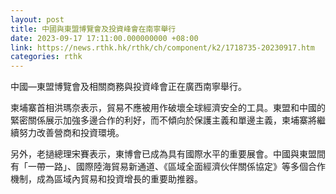 ```yaml
---
layout: post
title: 中國與東盟博覽會及投資峰會在南寧舉行
date: 2023-09-17 17:11:00.000000000 +08:00
link: https://news.rthk.hk/rthk/ch/component/k2/1718735-20230917.htm
categories: rthk
---
```


中國—東盟博覽會及相關商務與投資峰會正在廣西南寧舉行。

柬埔寨首相洪瑪奈表示，貿易不應被用作破壞全球經濟安全的工具。東盟和中國的緊密關係展示加強多邊合作的利好，而不傾向於保護主義和單邊主義，柬埔寨將繼續努力改善營商和投資環境。

另外，老撾總理宋賽表示，東博會已成為具有國際水平的重要展會。中國與東盟間有「一帶一路」、國際陸海貿易新通道、《區域全面經濟伙伴關係協定》等多個合作機制，成為區域內貿易和投資增長的重要助推器。
